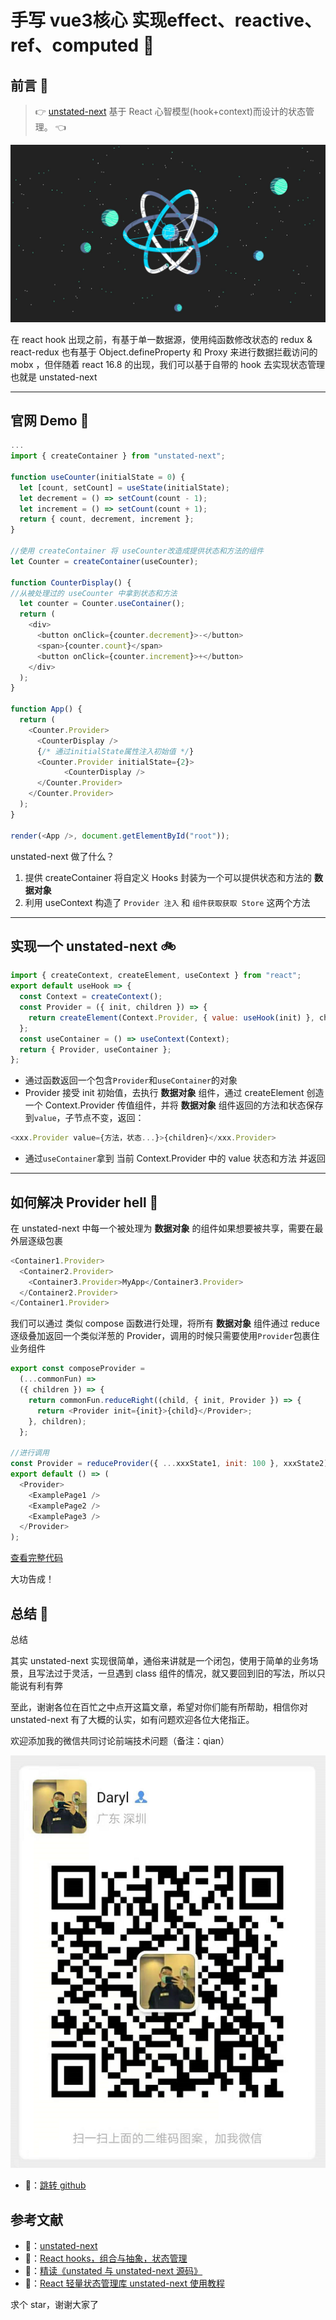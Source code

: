 # 手写 vue3核心 实现effect、reactive、ref、computed 🎅

## 前言 📝

> 👉 [unstated-next](https://github.com/jamiebuilds/unstated-next) 基于 React 心智模型(hook+context)而设计的状态管理。 👈

![Alt](https://raw.githubusercontent.com/blazer233/unstated-next/main/public/temp1.jpg)

在 react hook 出现之前，有基于单一数据源，使用纯函数修改状态的 redux & react-redux 也有基于 Object.defineProperty 和 Proxy 来进行数据拦截访问的 mobx ，但伴随着 react 16.8 的出现，我们可以基于自带的 hook 去实现状态管理也就是 unstated-next

---

## 官网 Demo 🥔

```javascript
...
import { createContainer } from "unstated-next";

function useCounter(initialState = 0) {
  let [count, setCount] = useState(initialState);
  let decrement = () => setCount(count - 1);
  let increment = () => setCount(count + 1);
  return { count, decrement, increment };
}

//使用 createContainer 将 useCounter改造成提供状态和方法的组件
let Counter = createContainer(useCounter);

function CounterDisplay() {
//从被处理过的 useCounter 中拿到状态和方法
  let counter = Counter.useContainer();
  return (
    <div>
      <button onClick={counter.decrement}>-</button>
      <span>{counter.count}</span>
      <button onClick={counter.increment}>+</button>
    </div>
  );
}

function App() {
  return (
    <Counter.Provider>
      <CounterDisplay />
      {/* 通过initialState属性注入初始值 */}
      <Counter.Provider initialState={2}>
            <CounterDisplay />
      </Counter.Provider>
    </Counter.Provider>
  );
}

render(<App />, document.getElementById("root"));
```

unstated-next 做了什么？

1. 提供 createContainer 将自定义 Hooks 封装为一个可以提供状态和方法的 **数据对象**
2. 利用 useContext 构造了 `Provider 注入` 和 `组件获取获取 Store` 这两个方法

---

## 实现一个 unstated-next 🚲

```javascript
import { createContext, createElement, useContext } from "react";
export default useHook => {
  const Context = createContext();
  const Provider = ({ init, children }) => {
    return createElement(Context.Provider, { value: useHook(init) }, children);
  };
  const useContainer = () => useContext(Context);
  return { Provider, useContainer };
};
```

- 通过函数返回一个包含`Provider`和`useContainer`的对象
- Provider 接受 init 初始值，去执行 **数据对象** 组件，通过 createElement 创造一个 Context.Provider 传值组件，并将 **数据对象** 组件返回的方法和状态保存到`value`，子节点不变，返回：

```javascript
<xxx.Provider value={方法，状态...}>{children}</xxx.Provider>
```

- 通过`useContainer`拿到 当前 Context.Provider 中的 value 状态和方法 并返回

---

## 如何解决 Provider hell 🏁

在 unstated-next 中每一个被处理为 **数据对象** 的组件如果想要被共享，需要在最外层逐级包裹

```javascript
<Container1.Provider>
  <Container2.Provider>
    <Container3.Provider>MyApp</Container3.Provider>
  </Container2.Provider>
</Container1.Provider>
```

我们可以通过 类似 compose 函数进行处理，将所有 **数据对象** 组件通过 reduce 逐级叠加返回一个类似洋葱的 Provider，调用的时候只需要使用`Provider`包裹住业务组件

```javascript
export const composeProvider =
  (...commonFun) =>
  ({ children }) => {
    return commonFun.reduceRight((child, { init, Provider }) => {
      return <Provider init={init}>{child}</Provider>;
    }, children);
  };

//进行调用
const Provider = reduceProvider({ ...xxxState1, init: 100 }, xxxState2);
export default () => (
  <Provider>
    <ExamplePage1 />
    <ExamplePage2 />
    <ExamplePage3 />
  </Provider>
);
```

[查看完整代码](https://github.com/blazer233/unstated-next)

大功告成！

## 总结 💢

总结

其实 unstated-next 实现很简单，通俗来讲就是一个闭包，使用于简单的业务场景，且写法过于灵活，一旦遇到 class 组件的情况，就又要回到旧的写法，所以只能说有利有弊

至此，谢谢各位在百忙之中点开这篇文章，希望对你们能有所帮助，相信你对 unstated-next 有了大概的认实，如有问题欢迎各位大佬指正。

欢迎添加我的微信共同讨论前端技术问题（备注：qian）

![Alt](<https://raw.githubusercontent.com/blazer233/unstated-next/main/public/1618833127(1).png>)

- 👋：[跳转 github](https://github.com/blazer233/unstated-next)

## 参考文献

- 🍑：[unstated-next](https://github.com/jamiebuilds/unstated-next)
- 🍑：[React hooks，组合与抽象，状态管理](https://zhuanlan.zhihu.com/p/114034495)
- 🍑：[精读《unstated 与 unstated-next 源码》](https://zhuanlan.zhihu.com/p/93500556)
- 🍑：[React 轻量状态管理库 unstated-next 使用教程](https://www.jianshu.com/p/f5d0d777b523)

求个 star，谢谢大家了
